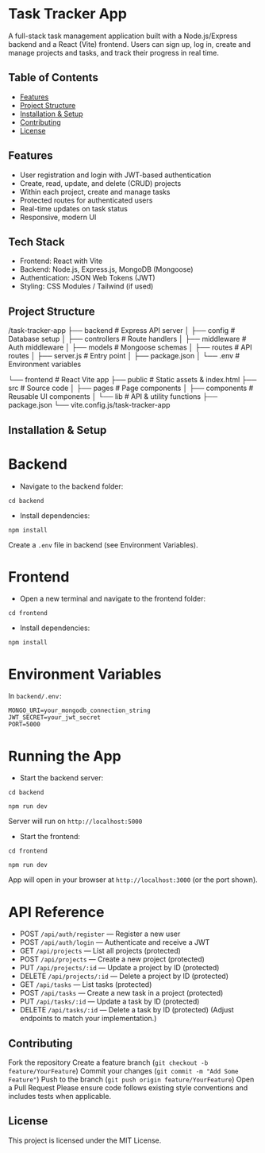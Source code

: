 # Task Tracker App
A full-stack task management application built with a Node.js/Express backend and a React (Vite) frontend. Users can sign up, log in, create and manage projects and tasks, and track their progress in real time.

## Table of Contents
- [Features](#features)
- [Project Structure](#project)
- [Installation & Setup](#installation)
- [Contributing](#contributing)
- [License](#license)

## Features
- User registration and login with JWT-based authentication
- Create, read, update, and delete (CRUD) projects
- Within each project, create and manage tasks
- Protected routes for authenticated users
- Real-time updates on task status
- Responsive, modern UI

## Tech Stack
- Frontend: React with Vite
- Backend: Node.js, Express.js, MongoDB (Mongoose)
- Authentication: JSON Web Tokens (JWT)
- Styling: CSS Modules / Tailwind (if used)

## Project Structure
/task-tracker-app
├── backend             # Express API server
│   ├── config          # Database setup
│   ├── controllers     # Route handlers
│   ├── middleware      # Auth middleware
│   ├── models          # Mongoose schemas
│   ├── routes          # API routes
│   ├── server.js       # Entry point
│   ├── package.json
│   └── .env            # Environment variables

└── frontend            # React Vite app
    ├── public          # Static assets & index.html
    ├── src             # Source code
    │   ├── pages       # Page components
    │   ├── components  # Reusable UI components
    │   └── lib         # API & utility functions
    ├── package.json
    └── vite.config.js/task-tracker-app

## Installation & Setup
# Backend
- Navigate to the backend folder:
```
cd backend
```
- Install dependencies:
```
npm install
```
Create a `.env` file in backend (see Environment Variables).

# Frontend
- Open a new terminal and navigate to the frontend folder:
```
cd frontend
```
- Install dependencies:
```
npm install
```

# Environment Variables
In `backend/.env:`
```
MONGO_URI=your_mongodb_connection_string
JWT_SECRET=your_jwt_secret
PORT=5000
```

# Running the App
- Start the backend server:
```
cd backend
```
```
npm run dev
```
Server will run on `http://localhost:5000`
- Start the frontend:
```
cd frontend
```
```
npm run dev
```
App will open in your browser at `http://localhost:3000` (or the port shown).

# API Reference
- POST `/api/auth/register` — Register a new user
- POST `/api/auth/login` — Authenticate and receive a JWT
- GET `/api/projects` — List all projects (protected)
- POST `/api/projects` — Create a new project (protected)
- PUT `/api/projects/:id` — Update a project by ID (protected)
- DELETE `/api/projects/:id` — Delete a project by ID (protected)
- GET `/api/tasks` — List tasks (protected)
- POST `/api/tasks` — Create a new task in a project (protected)
- PUT `/api/tasks/:id` — Update a task by ID (protected)
- DELETE `/api/tasks/:id` — Delete a task by ID (protected)
(Adjust endpoints to match your implementation.)

## Contributing
Fork the repository
Create a feature branch (`git checkout -b feature/YourFeature`)
Commit your changes (`git commit -m "Add Some Feature"`)
Push to the branch (`git push origin feature/YourFeature`)
Open a Pull Request
Please ensure code follows existing style conventions and includes tests when applicable.

## License
This project is licensed under the MIT License.
